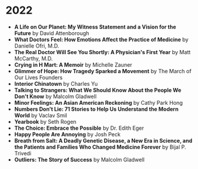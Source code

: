 # 2022

* **A Life on Our Planet: My Witness Statement and a Vision for the Future** by David Attenborough
* **What Doctors Feel: How Emotions Affect the Practice of Medicine** by Danielle Ofri, M.D.
* **The Real Doctor Will See You Shortly: A Physician's First Year** by Matt McCarthy, M.D.
* **Crying in H Mart: A Memoir** by Michelle Zauner
* **Glimmer of Hope: How Tragedy Sparked a Movement** by The March of Our Lives Founders
* **Interior Chinatown** by Charles Yu
* **Talking to Strangers: What We Should Know About the People We Don't Know** by Malcolm Gladwell
* **Minor Feelings: An Asian American Reckoning** by Cathy Park Hong
* **Numbers Don't Lie: 71 Stories to Help Us Understand the Modern World** by Vaclav Smil
* **Yearbook** by Seth Rogen
* **The Choice: Embrace the Possible** by Dr. Edith Eger
* **Happy People Are Annoying** by Josh Peck
* **Breath from Salt: A Deadly Genetic Disease, a New Era in Science, and the Patients and Families Who Changed Medicine Forever** by Bijal P. Trivedi
* **Outliers: The Story of Success** by Malcolm Gladwell
